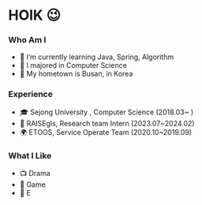 # HOIK 😉
### Who Am I
- 🌱 I’m currently learning Java, Spring, Algorithm
- 🥇 I majored in Computer Science
- 🚅 My hometown is Busan, in Korea

### Experience
- 🎓 Sejong University , Computer Science (2018.03~ )
- 💊 RAISEgls, Research team Intern (2023.07~2024.02)
- 🌍 ETOOS, Service Operate Team (2020.10~2019.09)

### What I Like
- 📺 Drama
- 🔵 Game
- 🍕 E
